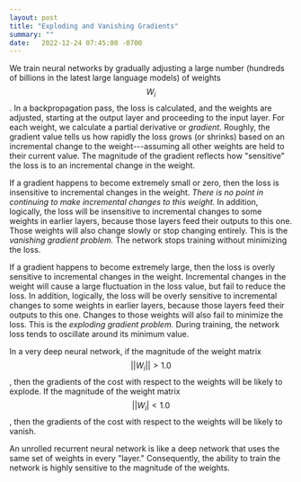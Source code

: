 ```yaml
---
layout: post
title: "Exploding and Vanishing Gradients"
summary: ""
date:   2022-12-24 07:45:00 -0700
---
```


We train neural networks by gradually adjusting a large number (hundreds of
billions in the latest large language models) of weights $$W_i$$. In a
backpropagation pass, the loss is calculated, and the weights are adjusted,
starting at the output layer and proceeding to the input layer. For each
weight, we calculate a partial derivative or _gradient._ Roughly, the gradient
value tells us how rapidly the loss grows (or shrinks) based on an incremental
change to the weight---assuming all other weights are held to their current
value. The magnitude of the gradient reflects how "sensitive" the loss is to an
incremental change in the weight.

If a gradient happens to become extremely small or zero, then the loss is
insensitive to incremental changes in the weight. _There is no point in
continuing to make incremental changes to this weight._ In addition, logically,
the loss will be insensitive to incremental changes to some weights in earlier
layers, because those layers feed their outputs to this one. Those weights will
also change slowly or stop changing entirely. This is the _vanishing gradient
problem._ The network stops training without minimizing the loss.

If a gradient happens to become extremely large, then the loss is overly
sensitive to incremental changes in the weight. Incremental changes in the
weight will cause a large fluctuation in the loss value, but fail to reduce the
loss. In addition, logically, the loss will be overly sensitive to incremental
changes to some weights in earlier layers, because those layers feed their
outputs to this one. Changes to those weights will also fail to minimize the
loss. This is the _exploding gradient problem._ During training, the network
loss tends to oscillate around its minimum value.

In a very deep neural network, if the magnitude of the weight matrix $$||W_i|| > 1.0$$,
then the gradients of the cost with respect to the weights will be
likely to explode. If the magnitude of the weight matrix $$||W_i| < 1.0$$, then
the gradients of the cost with respect to the weights will be likely to vanish.

An unrolled recurrent neural network is like a deep network that uses the same
set of weights in every "layer." Consequently, the ability to train the network
is highly sensitive to the magnitude of the weights.

